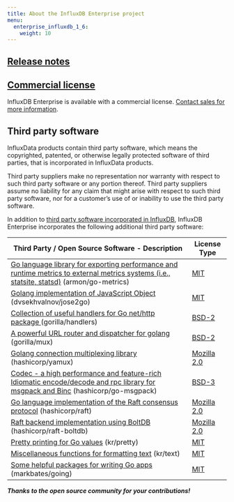 ```yaml
---
title: About the InfluxDB Enterprise project
menu:
  enterprise_influxdb_1_6:
    weight: 10
---
```


## [Release notes](/enterprise_influxdb/v1.6/about-the-project/release-notes-changelog/)

## [Commercial license](https://www.influxdata.com/legal/slsa/)

InfluxDB Enterprise is available with a commercial license.  [Contact sales for more information](https://www.influxdata.com/contact-sales/).

## Third party software

InfluxData products contain third party software, which means the copyrighted, patented, or otherwise legally protected
software of third parties, that is incorporated in InfluxData products.

Third party suppliers make no representation nor warranty with respect to such third party software or any portion thereof.
Third party suppliers assume no liability for any claim that might arise with respect to such third party software, nor for a
customer’s use of or inability to use the third party software.

In addition to [third party software incorporated in InfluxDB](http://docs.influxdata.com/influxdb/v1.6/about_the_project/#third_party), InfluxDB Enterprise incorporates the following additional third party software:

| Third Party / Open Source Software - Description | License Type                             |
| ---------------------------------------- | ---------------------------------------- |
| [Go language library for exporting performance and runtime metrics to external metrics systems (i.e., statsite, statsd)](https://github.com/armon/go-metrics) (armon/go-metrics) | [MIT](https://github.com/armon/go-metrics/blob/master/LICENSE) |
| [Golang implementation of JavaScript Object](https://github.com/dvsekhvalnov/jose2go) (dvsekhvalnov/jose2go) | [MIT](https://github.com/dvsekhvalnov/jose2go/blob/master/LICENSE) |
| [Collection of useful handlers for Go net/http package ](https://github.com/gorilla/handlers) (gorilla/handlers) | [BSD-2](https://github.com/gorilla/handlers/blob/master/LICENSE) |
| [A powerful URL router and dispatcher for golang](https://github.com/gorilla/mux) (gorilla/mux) | [BSD-2](https://github.com/gorilla/handlers/blob/master/LICENSE) |
| [Golang connection multiplexing library](https://github.com/hashicorp/yamux/) (hashicorp/yamux) | [Mozilla 2.0](https://github.com/hashicorp/yamux/blob/master/LICENSE) |
| [Codec - a high performance and feature-rich Idiomatic encode/decode and rpc library for msgpack and Binc](https://github.com/hashicorp/go-msgpack) (hashicorp/go-msgpack) | [BSD-3](https://github.com/hashicorp/go-msgpack/blob/master/LICENSE) |
| [Go language implementation of the Raft consensus protocol](https://github.com/hashicorp/raft) (hashicorp/raft) | [Mozilla 2.0](https://github.com/hashicorp/raft/blob/master/LICENSE) |
| [Raft backend implementation using BoltDB](https://github.com/hashicorp/raft-boltdb) (hashicorp/raft-boltdb) | [Mozilla 2.0](https://github.com/hashicorp/raft-boltdb/blob/master/LICENSE) |
| [Pretty printing for Go values](https://github.com/kr/pretty) (kr/pretty) | [MIT](https://github.com/kr/pretty/blob/master/License) |
| [Miscellaneous functions for formatting text](https://github.com/kr/text) (kr/text) | [MIT](https://github.com/kr/text/blob/main/License) |
| [Some helpful packages for writing Go apps](https://github.com/markbates/going) (markbates/going) | [MIT](https://github.com/markbates/going/blob/master/LICENSE.txt) |

***Thanks to the open source community for your contributions!***
